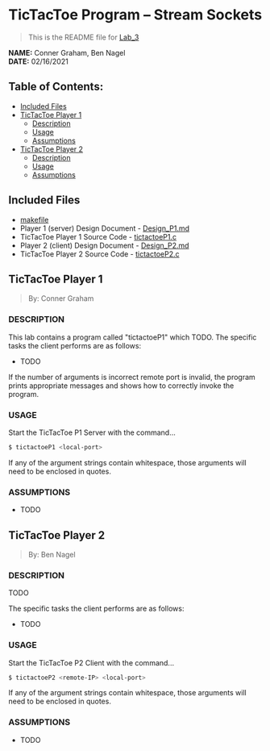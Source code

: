 # TicTacToe Program – Stream Sockets
> This is the README file for [Lab_3](https://osu.instructure.com/courses/97443/files/27903217/download?download_frd=1)

**NAME:** Conner Graham, Ben Nagel  
**DATE:** 02/16/2021

## Table of Contents:
- [Included Files](#included-files)
- [TicTacToe Player 1](#tictactoe-player-1)
  - [Description](#description-p1)
  - [Usage](#usage-p1)
  - [Assumptions](#assumptions-p1)
- [TicTacToe Player 2](#tictactoe-player-2)
  - [Description](#description-p2)
  - [Usage](#usage-p2)
  - [Assumptions](#assumptions-p2)

## Included Files
- [makefile](https://github.com/CSE-5462-Spring-2021/assignment3-conner-n-ben/blob/master/makefile)
- Player 1 (server) Design Document - [Design_P1.md](https://github.com/CSE-5462-Spring-2021/assignment3-conner-n-ben/blob/main/Design_P1.md)
- TicTacToe Player 1 Source Code - [tictactoeP1.c](https://github.com/CSE-5462-Spring-2021/assignment3-conner-n-ben/blob/main/tictactoeP1.c)
- Player 2 (client) Design Document - [Design_P2.md](https://github.com/CSE-5462-Spring-2021/assignment3-conner-n-ben/blob/main/Design_P2.md)
- TicTacToe Player 2 Source Code - [tictactoeP2.c](https://github.com/CSE-5462-Spring-2021/assignment3-conner-n-ben/blob/main/tictactoeP2.c)

## TicTacToe Player 1
> By: Conner Graham

### DESCRIPTION <a name="description-p1"></a>
This lab contains a program called "tictactoeP1" which TODO.
The specific tasks the client performs are as follows:
- TODO

If the number of arguments is incorrect remote port is
invalid, the program prints appropriate messages and
shows how to correctly invoke the program. 

### USAGE <a name="usage-p1"></a>
Start the TicTacToe P1 Server with the command...
```sh
$ tictactoeP1 <local-port>
```

If any of the argument strings contain whitespace, those
arguments will need to be enclosed in quotes.

### ASSUMPTIONS <a name="assumptions-p1"></a>
- TODO

## TicTacToe Player 2
> By: Ben Nagel

### DESCRIPTION <a name="description-p2"></a>
TODO

The specific tasks the client performs are as
follows:
- TODO

### USAGE <a name="usage-p2"></a>
Start the TicTacToe P2 Client with the command...
```sh
$ tictactoeP2 <remote-IP> <local-port>
```

If any of the argument strings contain whitespace, those
arguments will need to be enclosed in quotes.

### ASSUMPTIONS <a name="assumptions-p2"></a>
- TODO
